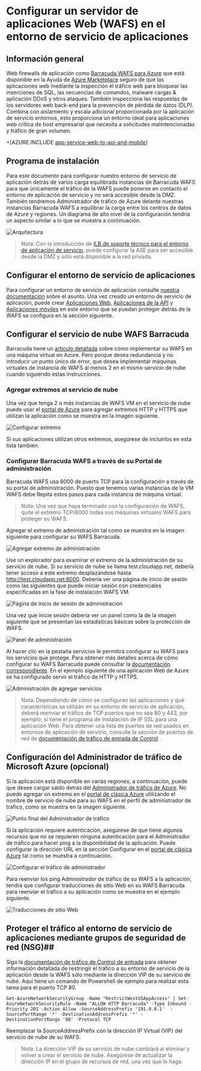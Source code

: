 <properties 
    pageTitle="Configurar un servidor de aplicaciones Web (WAFS) en el entorno de servicio de aplicaciones" 
    description="Obtenga información sobre cómo configurar un servidor de aplicaciones web delante de su entorno de servicio de aplicación." 
    services="app-service\web" 
    documentationCenter="" 
    authors="naziml" 
    manager="wpickett" 
    editor="jimbe"/>

<tags 
    ms.service="app-service" 
    ms.workload="web" 
    ms.tgt_pltfrm="na" 
    ms.devlang="na" 
    ms.topic="article" 
    ms.date="08/17/2016" 
    ms.author="naziml"/>    

# <a name="configuring-a-web-application-firewall-waf-for-app-service-environment"></a>Configurar un servidor de aplicaciones Web (WAFS) en el entorno de servicio de aplicaciones

## <a name="overview"></a>Información general ##
Web firewalls de aplicación como [Barracuda WAFS para Azure](https://www.barracuda.com/programs/azure) que está disponible en la Ayuda de [Azure Marketplace](https://azure.microsoft.com/marketplace/partners/barracudanetworks/waf-byol/) seguro de que las aplicaciones web mediante la inspección el tráfico web para bloquear las inserciones de SQL, las secuencias de comandos, malware cargas & aplicación DDoS y otros ataques. También inspecciona las respuestas de los servidores web back-end para la prevención de pérdida de datos (DLP). Combina con aislamiento y escala adicional proporcionada por la aplicación de servicio entornos, esto proporciona un entorno ideal para aplicaciones web crítica de host empresarial que necesita a solicitudes malintencionadas y tráfico de gran volumen.

+[AZURE.INCLUDE [app-service-web-to-api-and-mobile](../../includes/app-service-web-to-api-and-mobile.md)] 

## <a name="setup"></a>Programa de instalación ##
Para este documento para configurar nuestro entorno de servicio de aplicación detrás de varios carga equilibrada instancias de Barracuda WAFS para que únicamente el tráfico de la WAFS puede ponerse en contacto el entorno de aplicación de servicio y no será accesible desde la DMZ. También tendremos Administrador de tráfico de Azure delante nuestras instancias Barracuda WAFS a equilibrar la carga entre los centros de datos de Azure y regiones. Un diagrama de alto nivel de la configuración tendría un aspecto similar a lo que se muestra a continuación.

![Arquitectura][Architecture] 

> Nota: Con la introducción de [ILB de soporte técnico para el entorno de aplicación de servicio](app-service-environment-with-internal-load-balancer.md), puede configurar la ASE para ser accesible desde la DMZ y sólo está disponible a la red privada. 

## <a name="configuring-your-app-service-environment"></a>Configurar el entorno de servicio de aplicaciones ##
Para configurar un entorno de servicio de aplicación consulte [nuestra documentación](app-service-web-how-to-create-an-app-service-environment.md) sobre el asunto. Una vez creado un entorno de servicio de aplicación, puede crear [Aplicaciones Web](app-service-web-overview.md), [Aplicaciones de la API](../app-service-api/app-service-api-apps-why-best-platform.md) y [Aplicaciones móviles](../app-service-mobile/app-service-mobile-value-prop.md) en este entorno que se puedan proteger detrás de la WAFS se configura en la sección siguiente.

## <a name="configuring-your-barracuda-waf-cloud-service"></a>Configurar el servicio de nube WAFS Barracuda ##
Barracuda tiene un [artículo detallada](https://campus.barracuda.com/product/webapplicationfirewall/article/WAF/DeployWAFInAzure) sobre cómo implementar su WAFS en una máquina virtual en Azure. Pero porque desea redundancia y no introducir un punto único de error, que desea implementar máquinas virtuales de instancia de WAFS al menos 2 en el mismo servicio de nube cuando siguiendo estas instrucciones.

### <a name="adding-endpoints-to-cloud-service"></a>Agregar extremos al servicio de nube ###
Una vez que tenga 2 o más instancias de WAFS VM en el servicio de nube puede usar el [portal de Azure](https://portal.azure.com/) para agregar extremos HTTP y HTTPS que utilizan la aplicación como se muestra en la imagen siguiente.

![Configurar extremo][ConfigureEndpoint]

Si sus aplicaciones utilizan otros extremos, asegúrese de incluirlos en esta lista también. 

### <a name="configuring-barracuda-waf-through-its-management-portal"></a>Configurar Barracuda WAFS a través de su Portal de administración ###
Barracuda WAFS usa 8000 de puerto TCP para la configuración a través de su portal de administración. Puesto que tenemos varias instancias de la VM WAFS debe Repita estos pasos para cada instancia de máquina virtual. 


> Nota: Una vez que haya terminado con la configuración de WAFS, quite el extremo TCP/8000 todas sus máquinas virtuales WAFS para proteger su WAFS.

Agregar el extremo de administración tal como se muestra en la imagen siguiente para configurar su WAFS Barracuda.

![Agregar extremo de administración][AddManagementEndpoint]
 
Use un explorador para examinar el extremo de la administración de su servicio de nube. Si su servicio de nube se llama test.cloudapp.net, debería tener acceso a este extremo desplazándose hasta http://test.cloudapp.net:8000. Debería ver una página de inicio de sesión como las siguientes que puede iniciar sesión con credenciales especificadas en la fase de instalación WAFS VM.

![Página de inicio de sesión de administración][ManagementLoginPage]

Una vez que inicie sesión debería ver un panel como la de la imagen siguiente que se presentan las estadísticas básicas sobre la protección de WAFS.

![Panel de administración][ManagementDashboard]

Al hacer clic en la pestaña servicios le permitirá configurar su WAFS para los servicios que protege. Para obtener más detalles acerca de cómo configurar su WAFS Barracuda puede consultar la [documentación correspondiente](https://techlib.barracuda.com/waf/getstarted1). En el ejemplo siguiente de una aplicación Web de Azure se ha configurado servir el tráfico de HTTP y HTTPS.

![Administración de agregar servicios][ManagementAddServices]

> Nota: Dependiendo de cómo se configuran las aplicaciones y qué características se utilizan en su entorno de servicio de aplicación, deberá reenviar el tráfico de TCP puertos que no sea 80 y 443, por ejemplo, si tiene el programa de instalación de IP SSL para una aplicación Web. Para obtener una lista de puertos de red usados en entornos de aplicación de servicio, consulte la sección de puertos de red de [documentación de tráfico de entrada de Control](app-service-app-service-environment-control-inbound-traffic.md) .

## <a name="configuring-microsoft-azure-traffic-manager-optional"></a>Configuración del Administrador de tráfico de Microsoft Azure (opcional) ##
Si la aplicación está disponible en varias regiones, a continuación, puede que desee cargar saldo detrás del [Administrador de tráfico de Azure](../traffic-manager/traffic-manager-overview.md). No puede agregar un extremo en el [portal de clásica Azure](https://manage.azure.com) utilizando el nombre de servicio de nube para su WAFS en el perfil de administrador de tráfico, como se muestra en la imagen siguiente. 

![Punto final del Administrador de tráfico][TrafficManagerEndpoint]

Si la aplicación requiere autenticación, asegúrese de que tiene algunos recursos que no se requieren ninguna autenticación para el Administrador de tráfico para hacer ping a la disponibilidad de la aplicación. Puede configurar la dirección URL en la sección Configurar en el [portal de clásica Azure](https://manage.azure.com) tal como se muestra a continuación.

![Configurar el tráfico de administrador][ConfigureTrafficManager]

Para reenviar los ping Administrador de tráfico de su WAFS a la aplicación, tendrá que configurar traducciones de sitio Web en su WAFS Barracuda para reenviar el tráfico a su aplicación como se muestra en el ejemplo siguiente.

![Traducciones de sitio Web][WebsiteTranslations]

## <a name="securing-traffic-to-app-service-environment-using-network-security-groups-nsg"></a>Proteger el tráfico al entorno de servicio de aplicaciones mediante grupos de seguridad de red (NSG)##
Siga la [documentación de tráfico de Control de entrada](app-service-app-service-environment-control-inbound-traffic.md) para obtener información detallada de restringir el tráfico a su entorno de servicio de la aplicación desde la WAFS sólo mediante la dirección VIP de su servicio de nube. Aquí tiene un comando de Powershell de ejemplo para realizar esta tarea para el puerto TCP 80.


    Get-AzureNetworkSecurityGroup -Name "RestrictWestUSAppAccess" | Set-AzureNetworkSecurityRule -Name "ALLOW HTTP Barracuda" -Type Inbound -Priority 201 -Action Allow -SourceAddressPrefix '191.0.0.1'  -SourcePortRange '*' -DestinationAddressPrefix '*' -DestinationPortRange '80' -Protocol TCP

Reemplazar la SourceAddressPrefix con la dirección IP Virtual (VIP) del servicio de nube de su WAFS.

> Nota: La dirección VIP de su servicio de nube cambiará al eliminar y volver a crear el servicio de nube. Asegúrese de actualizar la dirección IP en el grupo de recursos de red, una vez que lo haga. 
 
<!-- IMAGES -->
[Architecture]: ./media/app-service-app-service-environment-web-application-firewall/Architecture.png
[ConfigureEndpoint]: ./media/app-service-app-service-environment-web-application-firewall/ConfigureEndpoint.png
[AddManagementEndpoint]: ./media/app-service-app-service-environment-web-application-firewall/AddManagementEndpoint.png
[ManagementAddServices]: ./media/app-service-app-service-environment-web-application-firewall/ManagementAddServices.png
[ManagementDashboard]: ./media/app-service-app-service-environment-web-application-firewall/ManagementDashboard.png
[ManagementLoginPage]: ./media/app-service-app-service-environment-web-application-firewall/ManagementLoginPage.png
[TrafficManagerEndpoint]: ./media/app-service-app-service-environment-web-application-firewall/TrafficManagerEndpoint.png
[ConfigureTrafficManager]: ./media/app-service-app-service-environment-web-application-firewall/ConfigureTrafficManager.png
[WebsiteTranslations]: ./media/app-service-app-service-environment-web-application-firewall/WebsiteTranslations.png
